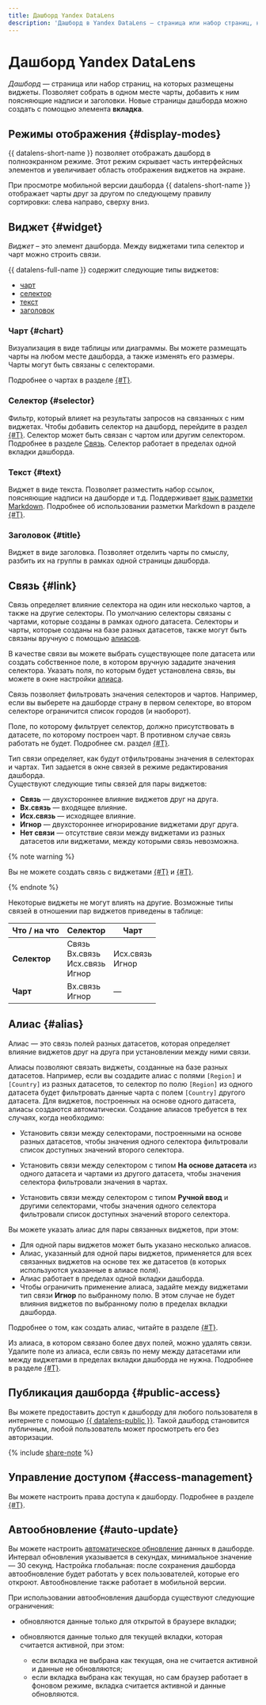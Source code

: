 ```yaml
---
title: Дашборд Yandex DataLens
description: 'Дашборд в Yandex DataLens — страница или набор страниц, на которых размещены виджеты. Позволяет собрать в одном месте чарты, добавить к ним поясняющие надписи и заголовки. Новые страницы дашборда можно создать с помощью элемента вкладка. DataLens позволяет отображать дашборд в полноэкранном режиме. '
---
```


# Дашборд Yandex DataLens

_Дашборд_ — страница или набор страниц, на которых размещены виджеты. Позволяет собрать в одном месте чарты, добавить к ним поясняющие надписи и заголовки.
Новые страницы дашборда можно создать с помощью элемента **вкладка**.

## Режимы отображения {#display-modes}

{{ datalens-short-name }} позволяет отображать дашборд в полноэкранном режиме. Этот режим скрывает часть интерфейсных элементов и увеличивает область отображения виджетов на экране.

При просмотре мобильной версии дашборда {{ datalens-short-name }} отображает чарты друг за другом по следующему правилу сортировки: слева направо, сверху вниз.


## Виджет {#widget}

_Виджет_ – это элемент дашборда. Между виджетами типа селектор и чарт можно строить связи.

{{ datalens-full-name }} содержит следующие типы виджетов:

- [чарт](#chart)
- [селектор](#selector)
- [текст](#text)
- [заголовок](#title)

### Чарт {#chart}

Визуализация в виде таблицы или диаграммы.
Вы можете размещать чарты на любом месте дашборда, а также изменять его размеры.
Чарты могут быть связаны с селекторами.

Подробнее о чартах в разделе [{#T}](chart/index.md).

### Селектор {#selector}

Фильтр, который влияет на результаты запросов на связанных с ним виджетах. Чтобы добавить селектор на дашборд, перейдите в раздел [{#T}](../operations/dashboard/add-selector.md).
Селектор может быть связан с чартом или другим селектором. Подробнее в разделе [Связь](#link).
Селектор работает в пределах одной вкладки дашборда.

### Текст {#text}

Виджет в виде текста. Позволяет разместить набор ссылок, поясняющие надписи на дашборде и т.д. Поддерживает [язык разметки Markdown](https://ru.wikipedia.org/wiki/Markdown).
Подробнее об использовании разметки Markdown в разделе [{#T}](markdown.md).

### Заголовок {#title}

Виджет в виде заголовка. Позволяет отделить чарты по смыслу, разбить их на группы в рамках одной страницы дашборда.

## Связь {#link}

Связь определяет влияние селектора на один или несколько чартов, а также на другие селекторы. По умолчанию селекторы связаны с чартами, которые созданы в рамках одного датасета. Селекторы и чарты, которые созданы на базе разных датасетов, также могут быть связаны вручную с помощью [алиасов](#alias).

В качестве связи вы можете выбрать существующее поле датасета или создать собственное поле, в котором вручную зададите значения селектора. Указать поля, по которым будет установлена связь, вы можете в окне настройки [алиаса](#alias).

Связь позволяет фильтровать значения селекторов и чартов. Например, если вы выберете на дашборде страну в первом селекторе, во втором селекторе ограничится список городов (и наоборот).

Поле, по которому фильтрует селектор, должно присутствовать в датасете, по которому построен чарт. В противном случае связь работать не будет. Подробнее см. раздел [{#T}](data-join.md).

Тип связи определяет, как будут отфильтрованы значения в селекторах и чартах. Тип задается в окне связей в режиме редактирования дашборда.  
Существуют следующие типы связей для пары виджетов:
 * **Связь** — двухстороннее влияние виджетов друг на друга.
 * **Вх.связь** — входящее влияние.
 * **Исх.связь** — исходящее влияние.
 * **Игнор** — двухстороннее игнорирование виджетами друг друга.
 * **Нет связи** — отсутствие связи между виджетами из разных датасетов или виджетами, между которыми связь невозможна.
 
{% note warning %}

Вы не можете создать связь с виджетами [{#T}](#text) и [{#T}](#title).

{% endnote %}

Некоторые виджеты не могут влиять на другие. Возможные типы связей в отношении пар виджетов приведены в таблице:

Что / на что | Селектор | Чарт
----- | ----- | -----
**Селектор** | Связь<br/>Вх.связь<br/>Исх.связь<br/>Игнор | Исх.связь<br/>Игнор
**Чарт**| Вх.связь<br/>Игнор | — 

## Алиас {#alias}

Алиас — это связь полей разных датасетов, которая определяет влияние виджетов друг на друга при установлении между ними связи.

Алиасы позволяют связать виджеты, созданные на базе разных датасетов. Например, если вы создадите алиас с полями `[Region]` и `[Country]` из разных датасетов, то селектор по полю `[Region]` из одного датасета будет фильтровать данные чарта с полем `[Country]` другого датасета. Для виджетов, построенных на основе одного датасета, алиасы создаются автоматически. Создание алиасов требуется в тех случаях, когда необходимо:

* Установить связи между селекторами, построенными на основе разных датасетов, чтобы значения одного селектора фильтровали список доступных значений второго селектора.

* Установить связи между селектором с типом **На основе датасета** из одного датасета и чартами из другого датасета, чтобы значения селектора фильтровали значения в чартах.

* Установить связи между селектором с типом **Ручной ввод** и другими селекторами, чтобы значения одного селектора фильтровали список доступных значений второго селектора.

Вы можете указать алиас для пары связанных виджетов, при этом:

* Для одной пары виджетов может быть указано несколько алиасов.
* Алиас, указанный для одной пары виджетов, применяется для всех связанных виджетов на основе тех же датасетов (в которых используются указанные в алиасе поля).
* Алиас работает в пределах одной вкладки дашборда.
* Чтобы ограничить применение алиаса, задайте между виджетами тип связи **Игнор** по выбранному полю. В этом случае не будет влияния виджетов по выбранному полю в пределах вкладки дашборда.

Подробнее о том, как создать алиас, читайте в разделе [{#T}](../operations/dashboard/create-alias.md).

Из алиаса, в котором связано более двух полей, можно удалять связи. Удалите поле из алиаса, если связь по нему между датасетами или между виджетами в пределах вкладки дашборда не нужна. Подробнее в разделе [{#T}](../operations/dashboard/edit-alias.md).



## Публикация дашборда {#public-access}

Вы можете предоставить доступ к дашборду для любого пользователя в интернете с помощью [{{ datalens-public }}](datalens-public.md). Такой дашборд становится публичным, любой пользователь может просмотреть его без авторизации.

{% include [share-note](../../_includes/datalens/datalens-share-note.md) %} 

 

## Управление доступом {#access-management}

Вы можете настроить права доступа к дашборду. Подробнее в разделе [{#T}](../security/index.md).

## Автообновление {#auto-update}

Вы можете настроить [автоматическое обновление](../operations/dashboard/auto-update.md) данных в дашборде. Интервал обновления указывается в секундах, минимальное значение — 30 секунд. Настройка глобальная: после сохранения дашборда автообновление будет работать у всех пользователей, которые его откроют. Автообновление также работает в мобильной версии.

При использовании автообновления дашборда существуют следующие ограничения:

* обновляются данные только для открытой в браузере вкладки;
* обновляются данные только для текущей вкладки, которая считается активной, при этом:

  * если вкладка не выбрана как текущая, она не считается активной и данные не обновляются;
  * если вкладка выбрана как текущая, но сам браузер работает в фоновом режиме, вкладка считается активной и данные обновляются.
